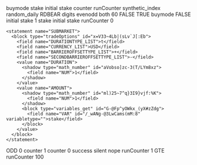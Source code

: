 <xml xmlns="http://www.w3.org/1999/xhtml" collection="false">
  <variables>
    <variable type="" id="d*Xs0XxB.g9IS(s/7Uo(">buymode</variable>
    <variable type="" id="/_wANg-@3LwCams(mM:8">stake</variable>
    <variable type="" id="]O.omd!Iq4H@$}.-]mv5">initial stake</variable>
    <variable type="" id="r2e=8=P7)DFSOZwP_xPT">counter</variable>
    <variable type="" id="runCounter">runCounter</variable> <!-- New variable for the run count -->
  </variables>
  <block type="trade" id="xgH69|xFn9=70w.*3Vo@" x="86" y="-66">
    <field name="MARKET_LIST">synthetic_index</field>
    <field name="SUBMARKET_LIST">random_daily</field>
    <field name="SYMBOL_LIST">RDBEAR</field>
    <field name="TRADETYPECAT_LIST">digits</field>
    <field name="TRADETYPE_LIST">evenodd</field>
    <field name="TYPE_LIST">both</field>
    <field name="CANDLEINTERVAL_LIST">60</field>
    <field name="TIME_MACHINE_ENABLED">FALSE</field>
    <field name="RESTARTONERROR">TRUE</field>
    <statement name="INITIALIZATION">
      <block type="variables_set" id="y(CvmLl|CiDbF4z+5T7]">
        <field name="VAR" id="d*Xs0XxB.g9IS(s/7Uo(" variabletype="">buymode</field>
        <value name="VALUE">
          <block type="logic_boolean" id="{[;V9^ubbT`xg,-W_XIz">
            <field name="BOOL">FALSE</field>
          </block>
        </value>
        <next>
          <block type="variables_set" id="2|X@GJp%DEQ?hvmzQs3$">
            <field name="VAR" id="]O.omd!Iq4H@$}.-]mv5" variabletype="">initial stake</field>
            <value name="VALUE">
              <block type="math_number" id="`UmQUc/CD}jaw|4Z_P@R">
                <field name="NUM">1</field>
              </block>
            </value>
            <next>
              <block type="variables_set" id="6eWI/7(-V36,kyw,-Zz2">
                <field name="VAR" id="/_wANg-@3LwCams(mM:8" variabletype="">stake</field>
                <value name="VALUE">
                  <block type="variables_get" id="]=nh;6n{$f:ab5bF4V`_">
                    <field name="VAR" id="]O.omd!Iq4H@$}.-]mv5" variabletype="">initial stake</field>
                  </block>
                </value>
              </block>
            </next>
          </block>
        </next>
      </block>
      <next>
        <block type="variables_set" id="set_run_counter">
          <field name="VAR" id="runCounter" variabletype="">runCounter</field>
          <value name="VALUE">
            <block type="math_number" id="run_initial_value">
              <field name="NUM">0</field> <!-- Initialize the run counter -->
            </block>
          </value>
        </block>
      </next>
    </statement>

    <statement name="SUBMARKET">
      <block type="tradeOptions" id="x=V33~4Lb|(sLv`J[:Eb">
        <field name="DURATIONTYPE_LIST">t</field>
        <field name="CURRENCY_LIST">USD</field>
        <field name="BARRIEROFFSETTYPE_LIST">+</field>
        <field name="SECONDBARRIEROFFSETTYPE_LIST">-</field>
        <value name="DURATION">
          <shadow type="math_number" id="aVobso]zc-3(T/LYm8xz">
            <field name="NUM">1</field>
          </shadow>
        </value>
        <value name="AMOUNT">
          <shadow type="math_number" id="ml)25~7^q}3I9}vjf:%K">
            <field name="NUM">1</field>
          </shadow>
          <block type="variables_get" id="G-@Fp^yOWkx_(yX#zZdg">
            <field name="VAR" id="/_wANg-@3LwCams(mM:8" variabletype="">stake</field>
          </block>
        </value>
      </block>
    </statement>
  </block>

  <block type="tick_analysis" id="flrgUy2Z`oQcv}Qsw*|z" x="493" y="432">
    <statement name="TICKANALYSIS_STACK">
      <block type="controls_if" id="%xRu-|8)ZkR`c9r[~=zv">
        <mutation else="1"></mutation>
        <value name="IF0">
          <block type="math_number_property" id="6J:{y7(nLK9eQW/T]li(">
            <mutation divisor_input="false"></mutation>
            <field name="PROPERTY">ODD</field>
            <value name="NUMBER_TO_CHECK">
              <shadow type="math_number" id="6)R-Zcj)z9?3.^iKP;wL">
                <field name="NUM">0</field>
              </shadow>
              <block type="tick" id="r)7;s0a~Q.wBojXjXs}?"></block>
            </value>
          </block>
        </value>
        <statement name="DO0">
          <block type="math_change" id="Z3%RpcB~z4G%1wh1ey-Q">
            <field name="VAR" id="r2e=8=P7)DFSOZwP_xPT" variabletype="">counter</field>
            <value name="DELTA">
              <shadow type="math_number" id="9jCNP{uuAd}#WDk^jb0E">
                <field name="NUM">1</field>
              </shadow>
            </value>
          </block>
        </statement>
        <statement name="ELSE">
          <block type="variables_set" id="PUMscGks1HFplvK.9f]~">
            <field name="VAR" id="r2e=8=P7)DFSOZwP_xPT" variabletype="">counter</field>
            <value name="VALUE">
              <block type="math_number" id="v]1/R7B6tcN=@BR|*$0u">
                <field name="NUM">0</field>
              </block>
            </value>
            <next>
              <block type="notify" id="GBsVAn[Bjm[mYkHc8A]Q">
                <field name="NOTIFICATION_TYPE">success</field>
                <field name="NOTIFICATION_SOUND">silent</field>
                <value name="MESSAGE">
                  <shadow type="text" id="?z31WH:5uZ*AAB.(`@Sz">
                    <field name="TEXT">nope</field>
                  </shadow>
                </value>
              </block>
            </next>
          </block>
        </statement>
        <next>
          <block type="math_change" id="increment_run_counter">
            <field name="VAR" id="runCounter" variabletype="">runCounter</field>
            <value name="DELTA">
              <shadow type="math_number" id="increment_by_1">
                <field name="NUM">1</field>
              </shadow>
            </value>
            <next>
              <block type="controls_if" id="check_100_runs">
                <value name="IF0">
                  <block type="logic_compare" id="check_run_counter">
                    <field name="OP">GTE</field>
                    <value name="A">
                      <block type="variables_get" id="run_counter_value">
                        <field name="VAR" id="runCounter" variabletype="">runCounter</field>
                      </block>
                    </value>
                    <value name="B">
                      <block type="math_number" id="limit_to_100">
                        <field name="NUM">100</field>
                      </block>
                    </value>
                  </block>
                </value>
                <statement name="DO0">
                  <block type
